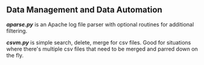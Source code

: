 ## Data Management and Data Automation </h4></th>

***aparse.py*** is an Apache log file parser with optional routines for additional filtering.

***csvm.py*** is simple search, delete, merge for csv files. Good for situations where there's multiple csv files that need to be merged and parred down on the fly.    

